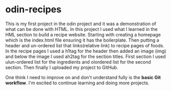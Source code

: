 # odin-recipes
This is my first project in the odin project and it was a demonstration of what can be done with HTML. In this project I used what I learned in the HML section to build a recipe website. Starting with creating a homepage which is the index.html file ensuring it has the boilerplate. Then putting a header and un-ordered list that links(relative link) to recipe pages of foods. In the recipe pages I used a <span>h1</span>tag for the header then added an <span>image (img)</span> and below the image I used a<span>h2</span>tag for the section titles. First section I used <span>ul</span>un-ordered list for the ingredients and <span>ol</span>ordered list for the second section. Then finally I uploaded my project to GitHub. 

One think I need to improve on and don't understand fully is the <strong>basic Git workflow</strong>. I'm excited to continue learning and doing more projects.


